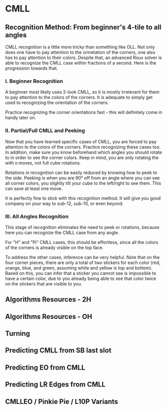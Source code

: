 # CMLL

## Recognition Method: From beginner's 4-tile to all angles

CMLL recognition is a little more tricky than something like OLL. Not only does one have to pay attention to the orinetation of the corners, one also has to pay attention to their colors. Despite that, an advanced Roux solver is able to recognize the CMLL case within fractions of a second. Here is the progression towards that.

### I. Beginner Recognition

A beginner most likely uses 2-look CMLL, so it is mostly irrelevant for them to pay attention to the colors of the corners. It is adequate to simply get used to recognizing the orientation of the corners.

Practice recognizing the corner orientations fast - this will definitely come in handy later on.

### II. Partial/Full CMLL and Peeking

Now that you have learned specific cases of CMLL, you are forced to pay attention to the colors of the corners. Practice recognizing these cases too. In addition, make sure you know beforehand which angles you should rotate to in order to see the corner colors. Keep in mind, you are only rotating the with `U` moves, not full cube rotations.

Rotations in recognition can be easily reduced by knowing how to peek to the side. Peeking is when you are 90&deg; off from an angle where you can see all corner colors, you slightly tilt your cube to the left/right to see them. This can save at least one move.

It is perfectly fine to stick with this recognition method. It will give you good company on your way to sub-12, sub-10, or even beyond. 

### III. All Angles Recognition

This stage of recognition eliminates the need to peek or rotations, because here you can recognize the CMLL case from any angle. 

For "H" and "Pi" CMLL cases, this should be effortless, since all the colors of the corners is already visible on the top face.

To address the other cases, inference can be very helpful. Note that on the four corner pieces, there are only a total of two stickers for each color (red, orange, blue, and green, assuming white and yellow is top and bottom). Based on this, you can infer that a sticker you cannot see is impossible to have a certain color, due to you already being able to see that color twice on the stickers that are visible to you. 

<div id="inf1">
<script type="text/javascript">
  TTk.InteractivePuzzle(3)
    .size({width:400, height:400})
    .fc('wttwttwtttttttttttrttrttttttttttttttbbbbbbtttttottottt')
    .rotate(true)
		.mouse(false)
		.keyboard(false)
    ('#inf1');
</script>


## Algorithms Resources - 2H

## Algorithms Resources - OH

## Turning

## Predicting CMLL from SB last slot

## Predicting EO from CMLL

## Predicting LR Edges from CMLL

## CMLLEO / Pinkie Pie / L10P Variants